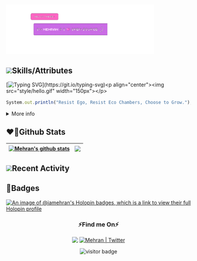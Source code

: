<p align="left"><a href="https://iamehran.github.io"><img width="80%" alt="Hello, I'm Mehran. I do open source!" src="./style/gh-cover.gif" /></a>
</p>

## <img src="https://i.pinimg.com/originals/af/8a/27/af8a27bf984e189f6a6bd7a6922075c1.gif" height="40"/>Skills/Attributes
[![Typing SVG](https://readme-typing-svg.herokuapp.com?font=Fira+Code&duration=1000&pause=1000&color=F7F7F7&width=331&height=30&lines=Java;React;Full+Stack;JavaScript;Open+Source;Still+Learning...)](https://git.io/typing-svg)<p align="center"><img src="style/hello.gif" width="150px"></p>   
```js
System.out.println("Resist Ego, Resist Eco Chambers, Choose to Grow.");
```
</div> 

<details>
  <summary>More info</summary>
  <h3 align="center">Here to learn lot of things.</h3>
</details>

## ❤️‍🔥Github Stats

| <a href="https://github.com/iamehran/github-readme-stats"><img align="center" src="https://github-readme-stats.vercel.app/api?username=iamehran&show_icons=true&include_all_commits=true&theme=radical&hide_border=false" alt="Mehran's github stats" /></a> | <a href="https://github.com/iamehran/github-readme-stats"><img align="center" src="https://github-readme-stats.vercel.app/api/top-langs/?username=iamehran&layout=compact&theme=radical&hide_border=true" /></a> |
| ------------- | ------------- |

## <img height="40" src="https://raw.githubusercontent.com/innng/innng/master/assets/kyubey.gif"/>Recent Activity
<!--START_SECTION:activity-->

<!--END_SECTION:activity-->

## 📛Badges
[![An image of @iamehran's Holopin badges, which is a link to view their full Holopin profile](https://holopin.me/iamehran)](https://holopin.io/@iamehran)
<h3 align="center">⚡Find me On⚡</h3>
<p align="center"><a href="https://www.linkedin.com/in/mehran-firdous-78b582207/" target="blank"><img align="center" src="https://media.giphy.com/media/HQTYdpx1yhxWpugAi2/giphy.gif" width="50px" /></a> <a href="https://twitter.com/mehran_firdous"><img align="center" alt="Mehran | Twitter" width="21px" src="https://raw.githubusercontent.com/anuraghazra/anuraghazra/master/assets/twitter.svg" />
</a></p>

 <p align="center">
   <img src="https://visitor-badge.laobi.icu/badge?page_id=iamehran.iamehran" alt="visitor badge"/> 
</p>







<!-- <a href="https://dev.to/iamehran" target="blank"><img align="center" src="https://cdn.jsdelivr.net/npm/simple-icons@3.0.1/icons/dev-dot-to.svg" alt="iamehran" height="40" width="50" /></a> -->







